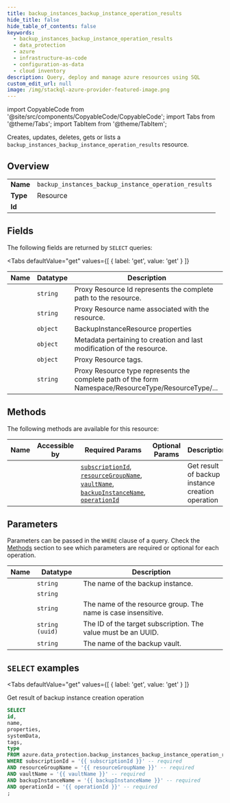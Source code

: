 ```yaml
--- 
title: backup_instances_backup_instance_operation_results
hide_title: false
hide_table_of_contents: false
keywords:
  - backup_instances_backup_instance_operation_results
  - data_protection
  - azure
  - infrastructure-as-code
  - configuration-as-data
  - cloud inventory
description: Query, deploy and manage azure resources using SQL
custom_edit_url: null
image: /img/stackql-azure-provider-featured-image.png
---
```


import CopyableCode from '@site/src/components/CopyableCode/CopyableCode';
import Tabs from '@theme/Tabs';
import TabItem from '@theme/TabItem';

Creates, updates, deletes, gets or lists a <code>backup_instances_backup_instance_operation_results</code> resource.

## Overview
<table><tbody>
<tr><td><b>Name</b></td><td><code>backup_instances_backup_instance_operation_results</code></td></tr>
<tr><td><b>Type</b></td><td>Resource</td></tr>
<tr><td><b>Id</b></td><td><CopyableCode code="azure.data_protection.backup_instances_backup_instance_operation_results" /></td></tr>
</tbody></table>

## Fields

The following fields are returned by `SELECT` queries:

<Tabs
    defaultValue="get"
    values={[
        { label: 'get', value: 'get' }
    ]}
>
<TabItem value="get">

<table>
<thead>
    <tr>
    <th>Name</th>
    <th>Datatype</th>
    <th>Description</th>
    </tr>
</thead>
<tbody>
<tr>
    <td><CopyableCode code="id" /></td>
    <td><code>string</code></td>
    <td>Proxy Resource Id represents the complete path to the resource.</td>
</tr>
<tr>
    <td><CopyableCode code="name" /></td>
    <td><code>string</code></td>
    <td>Proxy Resource name associated with the resource.</td>
</tr>
<tr>
    <td><CopyableCode code="properties" /></td>
    <td><code>object</code></td>
    <td>BackupInstanceResource properties</td>
</tr>
<tr>
    <td><CopyableCode code="systemData" /></td>
    <td><code>object</code></td>
    <td>Metadata pertaining to creation and last modification of the resource.</td>
</tr>
<tr>
    <td><CopyableCode code="tags" /></td>
    <td><code>object</code></td>
    <td>Proxy Resource tags.</td>
</tr>
<tr>
    <td><CopyableCode code="type" /></td>
    <td><code>string</code></td>
    <td>Proxy Resource type represents the complete path of the form Namespace/ResourceType/ResourceType/...</td>
</tr>
</tbody>
</table>
</TabItem>
</Tabs>

## Methods

The following methods are available for this resource:

<table>
<thead>
    <tr>
    <th>Name</th>
    <th>Accessible by</th>
    <th>Required Params</th>
    <th>Optional Params</th>
    <th>Description</th>
    </tr>
</thead>
<tbody>
<tr>
    <td><a href="#get"><CopyableCode code="get" /></a></td>
    <td><CopyableCode code="select" /></td>
    <td><a href="#parameter-subscriptionId"><code>subscriptionId</code></a>, <a href="#parameter-resourceGroupName"><code>resourceGroupName</code></a>, <a href="#parameter-vaultName"><code>vaultName</code></a>, <a href="#parameter-backupInstanceName"><code>backupInstanceName</code></a>, <a href="#parameter-operationId"><code>operationId</code></a></td>
    <td></td>
    <td>Get result of backup instance creation operation</td>
</tr>
</tbody>
</table>

## Parameters

Parameters can be passed in the `WHERE` clause of a query. Check the [Methods](#methods) section to see which parameters are required or optional for each operation.

<table>
<thead>
    <tr>
    <th>Name</th>
    <th>Datatype</th>
    <th>Description</th>
    </tr>
</thead>
<tbody>
<tr id="parameter-backupInstanceName">
    <td><CopyableCode code="backupInstanceName" /></td>
    <td><code>string</code></td>
    <td>The name of the backup instance.</td>
</tr>
<tr id="parameter-operationId">
    <td><CopyableCode code="operationId" /></td>
    <td><code>string</code></td>
    <td></td>
</tr>
<tr id="parameter-resourceGroupName">
    <td><CopyableCode code="resourceGroupName" /></td>
    <td><code>string</code></td>
    <td>The name of the resource group. The name is case insensitive.</td>
</tr>
<tr id="parameter-subscriptionId">
    <td><CopyableCode code="subscriptionId" /></td>
    <td><code>string (uuid)</code></td>
    <td>The ID of the target subscription. The value must be an UUID.</td>
</tr>
<tr id="parameter-vaultName">
    <td><CopyableCode code="vaultName" /></td>
    <td><code>string</code></td>
    <td>The name of the backup vault.</td>
</tr>
</tbody>
</table>

## `SELECT` examples

<Tabs
    defaultValue="get"
    values={[
        { label: 'get', value: 'get' }
    ]}
>
<TabItem value="get">

Get result of backup instance creation operation

```sql
SELECT
id,
name,
properties,
systemData,
tags,
type
FROM azure.data_protection.backup_instances_backup_instance_operation_results
WHERE subscriptionId = '{{ subscriptionId }}' -- required
AND resourceGroupName = '{{ resourceGroupName }}' -- required
AND vaultName = '{{ vaultName }}' -- required
AND backupInstanceName = '{{ backupInstanceName }}' -- required
AND operationId = '{{ operationId }}' -- required
;
```
</TabItem>
</Tabs>

